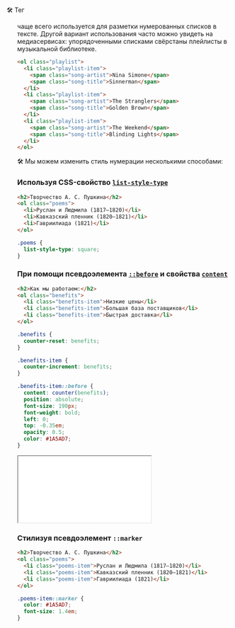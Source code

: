 🛠 Тег <ol> чаще всего используется для разметки нумерованных списков в тексте. Другой вариант использования часто можно увидеть на медиасервисах: упорядоченными списками свёрстаны плейлисты в музыкальной библиотеке.

```html
<ol class="playlist">
  <li class="playlist-item">
    <span class="song-artist">Nina Simone</span>
    <span class="song-title">Sinnerman</span>
  </li>
  <li class="playlist-item">
    <span class="song-artist">The Stranglers</span>
    <span class="song-title">Golden Brown</span>
  </li>
  <li class="playlist-item">
    <span class="song-artist">The Weekend</span>
    <span class="song-title">Blinding Lights</span>
  </li>
</ol>
```

🛠 Мы можем изменить стиль нумерации несколькими способами:

### Используя CSS-свойство [`list-style-type`](/css/list-style-type)

```html
<h2>Творчество А. С. Пушкина</h2>
<ol class="poems">
  <li>Руслан и Людмила (1817—1820)</li>
  <li>Кавказский пленник (1820—1821)</li>
  <li>Гавриилиада (1821)</li>
</ol>
```

```css
.poems {
  list-style-type: square;
}
```

### При помощи псевдоэлемента [`::before`](/css/before) и свойства [`content`](/css/content)

```html
<h2>Как мы работаем:</h2>
<ol class="benefits">
  <li class="benefits-item">Низкие цены</li>
  <li class="benefits-item">Большая база поставщиков</li>
  <li class="benefits-item">Быстрая доставка</li>
</ol>
```

```css
.benefits {
  counter-reset: benefits;
}

.benefits-item {
  counter-increment: benefits;
}

.benefits-item::before {
  content: counter(benefits);
  position: absolute;
  font-size: 190px;
  font-weight: bold;
  left: 0;
  top: -0.35em;
  opacity: 0.5;
  color: #1A5AD7;
}
```

<iframe title="Наследование цвета — <ol> — Дока" src="../demos/ordered-list/"></iframe>

### Стилизуя псевдоэлемент `::marker`

```html
<h2>Творчество А. С. Пушкина</h2>
<ol class="poems">
  <li class="poems-item">Руслан и Людмила (1817—1820)</li>
  <li class="poems-item">Кавказский пленник (1820—1821)</li>
  <li class="poems-item">Гавриилиада (1821)</li>
</ol>
```

```css
.poems-item::marker {
  color: #1A5AD7;
  font-size: 1.4em;
}
```
